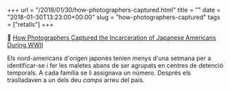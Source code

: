 +++
url = "/2018/01/30/how-photographers-captured.html"
title = ""
date = "2018-01-30T13:23:00+00:00"
slug = "how-photographers-captured"
tags = ["retalls"]
+++

📎 [How Photographers Captured the Incarceration of Japanese Americans During WWII](https://www.atlasobscura.com/articles/how-photographer-captured-incarceration-japanese-americans-wwii-miyatake-lange-adams-albers)

Els nord-americans d'origen japonès tenien menys d'una setmana per a identificar-se i fer les maletes abans de ser agrupats en centres de detenció temporals. A cada família se li assignava un número. Després els traslladaven a un dels deu *camps* arreu del país.

